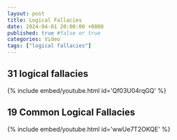```yaml
---
layout: post
title: Logical Fallacies
date: 2024-04-01 20:00:00 +0800
published: true #false or true
categories: Video
tags: ["logical fallacies"]
---
```


## 31 logical fallacies

{% include embed/youtube.html id='Qf03U04rqGQ' %}

## 19 Common Logical Fallacies

{% include embed/youtube.html id='wwUe7T2OKQE' %}
